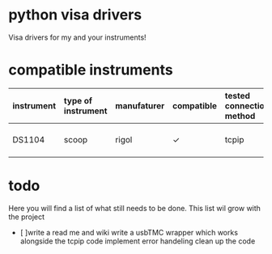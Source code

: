 # python visa drivers
Visa drivers for my and your instruments!

# compatible instruments  
instrument| type of instrument | manufaturer | compatible |tested connection method|remarks
:------------ |:-------------------|:------------|:-----------| :------------| :------------| 
DS1104| scoop              | rigol       | &check;    | tcpip| USBTMC needs implementing


# todo
Here you will find a list of what still needs to be done.
This list wil grow with the project 

- [ ]write a read me and wiki
write a usbTMC wrapper which works alongside the tcpip code 
implement error handeling 
clean up the code 
